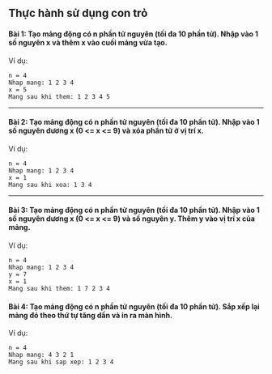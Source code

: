 ## Thực hành sử dụng con trỏ

#### Bài 1: Tạo mảng động có n phần tử nguyên (tối đa 10 phần tử). Nhập vào 1 số nguyên x và thêm x vào cuối mảng vừa tạo.

Ví dụ:
```
n = 4
Nhap mang: 1 2 3 4
x = 5
Mang sau khi them: 1 2 3 4 5
```

---

#### Bài 2: Tạo mảng động có n phần tử nguyên (tối đa 10 phần tử). Nhập vào 1 số nguyên dương x (0 <= x <= 9) và xóa phần tử ở vị trí x.

Ví dụ:
```
n = 4
Nhap mang: 1 2 3 4
x = 1
Mang sau khi xoa: 1 3 4
```

---

#### Bài 3: Tạo mảng động có n phần tử nguyên (tối đa 10 phần tử). Nhập vào 1 số nguyên dương x (0 <= x <= 9) và số nguyên y. Thêm y vào vị trí x của mảng.

Ví dụ:
```
n = 4
Nhap mang: 1 2 3 4
y = 7
x = 1
Mang sau khi them: 1 7 2 3 4
```

#### Bài 4: Tạo mảng động có n phần tử nguyên (tối đa 10 phần tử). Sắp xếp lại mảng đó theo thứ tự tăng dần và in ra màn hình.

Ví dụ:
```
n = 4
Nhap mang: 4 3 2 1
Mang sau khi sap xep: 1 2 3 4
```
